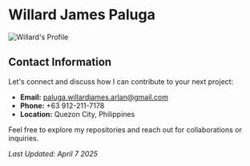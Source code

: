# Willard James Paluga

![Willard's Profile](https://paluga-portfolio.vercel.app/paluge.png)

## Contact Information

Let's connect and discuss how I can contribute to your next project:

- **Email:** [paluga.willardjames.arlan@gmail.com](mailto:paluga.willardjames.arlan@gmail.com)
- **Phone:** +63 912-211-7178
- **Location:** Quezon City, Philippines

Feel free to explore my repositories and reach out for collaborations or inquiries.

*Last Updated: April 7 2025*
